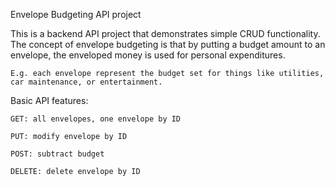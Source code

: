 Envelope Budgeting API project

This is a backend API project that demonstrates simple CRUD functionality. The concept of envelope budgeting is that by putting a budget amount to an envelope, the enveloped money is used for personal expenditures.

    E.g. each envelope represent the budget set for things like utilities, car maintenance, or entertainment. 

Basic API features:

    GET: all envelopes, one envelope by ID
    
    PUT: modify envelope by ID
    
    POST: subtract budget
    
    DELETE: delete envelope by ID

